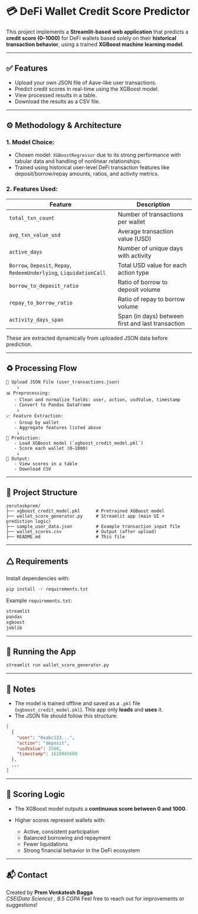 # 💳 DeFi Wallet Credit Score Predictor

This project implements a **Streamlit-based web application** that predicts a **credit score (0–1000)** for DeFi wallets based solely on their **historical transaction behavior**, using a trained **XGBoost machine learning model**.

---

## ✅ Features

* Upload your own JSON file of Aave-like user transactions.
* Predict credit scores in real-time using the XGBoost model.
* View processed results in a table.
* Download the results as a CSV file.

---

## ⚙️ Methodology & Architecture

### 1. **Model Choice:**

* Chosen model: `XGBoostRegressor` due to its strong performance with tabular data and handling of nonlinear relationships.
* Trained using historical user-level DeFi transaction features like deposit/borrow/repay amounts, ratios, and activity metrics.

### 2. **Features Used:**

| Feature                                                             | Description                                       |
| ------------------------------------------------------------------- | ------------------------------------------------- |
| `total_txn_count`                                                   | Number of transactions per wallet                 |
| `avg_txn_value_usd`                                                 | Average transaction value (USD)                   |
| `active_days`                                                       | Number of unique days with activity               |
| `Borrow`, `Deposit`, `Repay`, `RedeemUnderlying`, `LiquidationCall` | Total USD value for each action type              |
| `borrow_to_deposit_ratio`                                           | Ratio of borrow to deposit volume                 |
| `repay_to_borrow_ratio`                                             | Ratio of repay to borrow volume                   |
| `activity_days_span`                                                | Span (in days) between first and last transaction |

These are extracted dynamically from uploaded JSON data before prediction.

---

## ♻️ Processing Flow

```
📂 Upload JSON File (user_transactions.json)
    ↓
📊 Preprocessing:
   - Clean and normalize fields: user, action, usdValue, timestamp
   - Convert to Pandas DataFrame
    ↓
📈 Feature Extraction:
   - Group by wallet
   - Aggregate features listed above
    ↓
🤖 Prediction:
   - Load XGBoost model (`xgboost_credit_model.pkl`)
   - Score each wallet (0–1000)
    ↓
📄 Output:
   - View scores in a table
   - Download CSV
```

---

## 📁 Project Structure

```
zerutaskprem/
├── xgboost_credit_model.pkl      # Pretrained XGBoost model
├── wallet_score_generator.py     # Streamlit app (main UI + prediction logic)
├── sample_user_data.json         # Example transaction input file
├── wallet_scores.csv             # Output (after upload)
├── README.md                     # This file
```

---

## 🛆 Requirements

Install dependencies with:

```bash
pip install -r requirements.txt
```

Example `requirements.txt`:

```txt
streamlit
pandas
xgboost
joblib
```

---

## 🚀 Running the App

```bash
streamlit run wallet_score_generator.py
```

---

## 📌 Notes

* The model is trained offline and saved as a `.pkl` file (`xgboost_credit_model.pkl`). This app only **loads** and **uses** it.
* The JSON file should follow this structure:

```json
[
  {
    "user": "0xabc123...",
    "action": "deposit",
    "usdValue": 2500,
    "timestamp": 1628985600
  },
  ...
]
```

---

## 🧠 Scoring Logic

* The XGBoost model outputs a **continuous score between 0 and 1000**.
* Higher scores represent wallets with:

  * Active, consistent participation
  * Balanced borrowing and repayment
  * Fewer liquidations
  * Strong financial behavior in the DeFi ecosystem

---

## 📬 Contact

Created by **Prem Venkatesh Bagga**  
*CSE(Data Science) , 9.5 CGPA* 
Feel free to reach out for improvements or suggestions!
